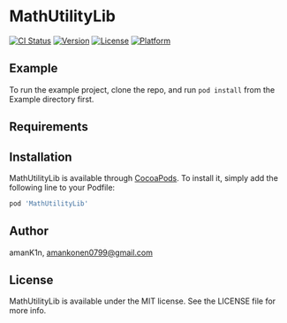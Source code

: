 # MathUtilityLib

[![CI Status](https://img.shields.io/travis/amanK1n/MathUtilityLib.svg?style=flat)](https://travis-ci.org/amanK1n/MathUtilityLib)
[![Version](https://img.shields.io/cocoapods/v/MathUtilityLib.svg?style=flat)](https://cocoapods.org/pods/MathUtilityLib)
[![License](https://img.shields.io/cocoapods/l/MathUtilityLib.svg?style=flat)](https://cocoapods.org/pods/MathUtilityLib)
[![Platform](https://img.shields.io/cocoapods/p/MathUtilityLib.svg?style=flat)](https://cocoapods.org/pods/MathUtilityLib)

## Example

To run the example project, clone the repo, and run `pod install` from the Example directory first.

## Requirements

## Installation

MathUtilityLib is available through [CocoaPods](https://cocoapods.org). To install
it, simply add the following line to your Podfile:

```ruby
pod 'MathUtilityLib'
```

## Author

amanK1n, amankonen0799@gmail.com

## License

MathUtilityLib is available under the MIT license. See the LICENSE file for more info.

